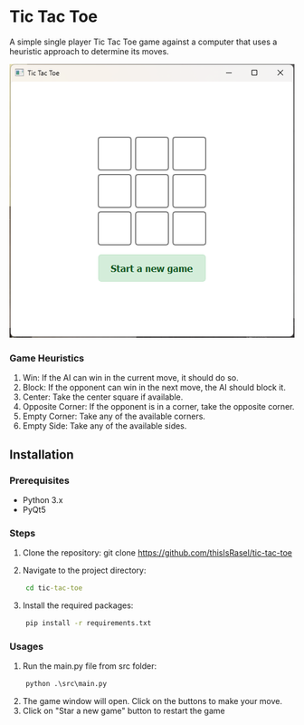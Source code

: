 # Tic Tac Toe

A simple single player Tic Tac Toe game against a computer that uses a heuristic approach to determine its moves.

![Tic Tac Toe](./game.png)

### Game Heuristics
1) Win: If the AI can win in the current move, it should do so.
2) Block: If the opponent can win in the next move, the AI should block it.
3) Center: Take the center square if available.
4) Opposite Corner: If the opponent is in a corner, take the opposite corner.
5) Empty Corner: Take any of the available corners.
6) Empty Side: Take any of the available sides.

## Installation

### Prerequisites

- Python 3.x
- PyQt5

### Steps

1. Clone the repository:
    git clone https://github.com/thisIsRasel/tic-tac-toe

2. Navigate to the project directory:
```cmd 
    cd tic-tac-toe
```

3. Install the required packages:
```cmd
    pip install -r requirements.txt
```
### Usages
1. Run the main.py file from src folder:
```cmd
    python .\src\main.py
```
2. The game window will open. Click on the buttons to make your move.
3. Click on "Star a new game" button to restart the game